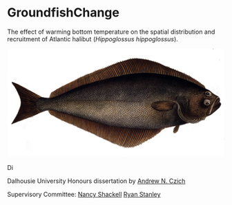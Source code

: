 # GroundfishChange
The effect of warming bottom temperature on the spatial distribution and recruitment of Atlantic halibut (*Hippoglossus hippoglossus*). 

![ ](/inst/Hippoglossus_hippoglossus2.jpg)

Di

Dalhousie University Honours dissertation by [Andrew N. Czich](https://github.com/aczich) 

Supervisory Committee:
[Nancy Shackell](https://www.researchgate.net/profile/Nancy_Shackell)
[Ryan Stanley](https://www.researchgate.net/profile/Ryan_Stanley)


